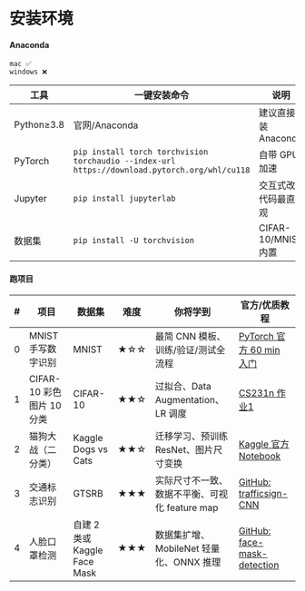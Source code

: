 # 安装环境
#### Anaconda
    mac ✅
    windows ❌

| 工具         | 一键安装命令                                                                                        | 说明                                                     |
|------------|-----------------------------------------------------------------------------------------------|--------------------------------------------------------|
| Python≥3.8 | 官网/Anaconda                                                                                   | 建议直接装 Anaconda                                         |
| PyTorch    | `pip install torch torchvision torchaudio --index-url https://download.pytorch.org/whl/cu118` | 自带 GPU 加速                                              |
| Jupyter    | `pip install jupyterlab`                                                                      | 交互式改代码最直观                                              |
| 数据集        | `pip install -U torchvision`                                                                  | CIFAR-10/MNIST 内置                                      |

#### 跑项目
| #   | 项目                  | 数据集                      | 难度  | 你将学到                          | 官方/优质教程                                                                                            |
|-----|---------------------|--------------------------|-----|-------------------------------|----------------------------------------------------------------------------------------------------|
| 0   | MNIST 手写数字识别        | MNIST                    | ★☆☆ | 最简 CNN 模板、训练/验证/测试全流程         | [PyTorch 官方 60 min 入门](https://pytorch.org/tutorials/beginner/blitz/cifar10_tutorial.html)         |
| 1   | CIFAR-10 彩色图片 10 分类 | CIFAR-10                 | ★★☆ | 过拟合、Data Augmentation、LR 调度   | [CS231n 作业1](http://cs231n.github.io/assignments2023/assignment1/)                                 |
| 2   | 猫狗大战（二分类）           | Kaggle Dogs vs Cats      | ★★☆ | 迁移学习、预训练 ResNet、图片尺寸变换        | [Kaggle 官方 Notebook](https://www.kaggle.com/code/alexattia/getting-started-with-cats-dogs-dataset) |
| 3   | 交通标志识别              | GTSRB                    | ★★★ | 实际尺寸不一致、数据不平衡、可视化 feature map | [GitHub: trafficsign-CNN](https://github.com/ypwhs/trafficsign_classification)                     |
| 4   | 人脸口罩检测              | 自建 2 类或 Kaggle Face Mask | ★★★ | 数据集扩增、MobileNet 轻量化、ONNX 推理   | [GitHub: face-mask-detection](https://github.com/chandrikadeb7/Face-Mask-Detection)                |